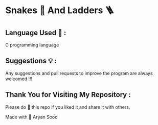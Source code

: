 <h1>Snakes 🐍  And  Ladders 🪜 </h1>

<h2>Language Used 📝 :</h2> C programming language

<h2>Suggestions 💡 :</h2> 
Any suggestions and pull requests to improve the program are always welcomed !!!

<h2>Thank You for Visiting My Repository : </h2>
Please do 🌟 this repo if you liked it and share it with others.

<br>

Made with 💙
Aryan Sood


